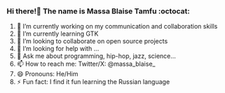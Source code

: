 ### Hi there!👋 The name is **Massa Blaise Tamfu** :octocat:
<!--
**massablaise/massablaise** is a ✨ _special_ ✨ repository because its `README.md` (this file) appears on your GitHub profile.
-->
1. 🔭 I’m currently working on my communication and collaboration skills
2. 🌱 I’m currently learning GTK
3. 👯 I’m looking to collaborate on open source projects
4. 🤔 I’m looking for help with ...
5. 💬 Ask me about programming, hip-hop, jazz, science...
6. 📫 How to reach me: Twitter/X: @massa_blaise_
7. 😄 Pronouns: He/Him
8. ⚡ Fun fact: I find it fun learning the Russian language

<!--
<a href="https://github.com/massablaise/github-readme-stats">
  <img height=200 align="center" src="https://github-readme-stats.vercel.app/api?username=massablaise" />
</a>
<a href="https://github.com/massablaise/convoychat">
  <img height=200 align="center" src="https://github-readme-stats.vercel.app/api/top-langs?username=massablaise&layout=compact&langs_count=8&card_width=30" />
</a>
-->
